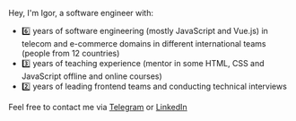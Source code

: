 Hey,
I'm Igor, a software engineer with:
- 6️⃣ years of software engineering (mostly JavaScript and Vue.js) in telecom and e-commerce domains in different international teams (people from 12 countries)
- 3️⃣ years of teaching experience (mentor in some HTML, CSS and JavaScript offline and online courses)
- 2️⃣ years of leading frontend teams and conducting technical interviews

Feel free to contact me via [Telegram](https://t.me/kostrubinio) or [LinkedIn](https://www.linkedin.com/in/kostrubinio) 
